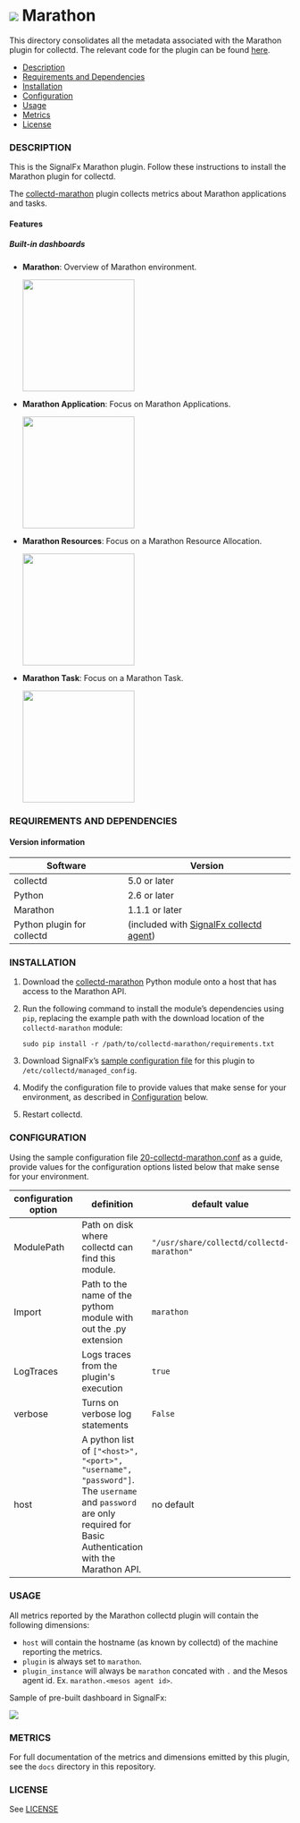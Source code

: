 # ![](https://github.com/signalfx/integrations/blob/master/collectd-marathon/img/integrations_marathon.png) Marathon

This directory consolidates all the metadata associated with the Marathon plugin for collectd.  The relevant code for the plugin can be found [here](https://github.com/signalfx/collectd-marathon).

- [Description](#description)
- [Requirements and Dependencies](#requirements-and-dependencies)
- [Installation](#installation)
- [Configuration](#configuration)
- [Usage](#usage)
- [Metrics](#metrics)
- [License](#license)

### DESCRIPTION

This is the SignalFx Marathon plugin. Follow these instructions to install the Marathon plugin for collectd.

The [collectd-marathon](https://github.com/signalfx/collectd-marathon) plugin collects metrics about Marathon applications and tasks.

#### Features
##### Built-in dashboards

- **Marathon**: Overview of Marathon environment.

  [<img src='./img/dashboard_marathon_overview.png' width=200px>](./img/dashboard_marathon_overview.png)

- **Marathon Application**: Focus on Marathon Applications.

  [<img src='./img/dashboard_marathon_application.png' width=200px>](./img/dashboard_marathon_application.png)

- **Marathon Resources**: Focus on a Marathon Resource Allocation.

  [<img src='./img/dashboard_marathon_resources.png' width=200px>](./img/dashboard_marathon_resources.png)

- **Marathon Task**: Focus on a Marathon Task.

  [<img src='./img/dashboard_marathon_task.png' width=200px>](./img/dashboard_marathon_task.png)

### REQUIREMENTS AND DEPENDENCIES

#### Version information

| Software | Version      |
|----------|--------------|
| collectd | 5.0 or later |
| Python   | 2.6 or later |
| Marathon | 1.1.1 or later |
| Python plugin for collectd | (included with [SignalFx collectd agent](https://github.com/signalfx/integrations/tree/master/collectd)[](sfx_link:sfxcollectd)) |

### INSTALLATION

1.  Download the [collectd-marathon](https://github.com/signalfx/collectd-marathon) Python module onto a host that has access to the Marathon API.

2.  Run the following command to install the module’s dependencies using `pip`, replacing the example path with the download location of the `collectd-marathon` module:
    ```
    sudo pip install -r /path/to/collectd-marathon/requirements.txt
    ```

3.  Download SignalFx’s [sample configuration file](https://github.com/signalfx/integrations/blob/master/collectd-marathon/20-collectd-marathon.conf) for this plugin to `/etc/collectd/managed_config`.

4.  Modify the configuration file to provide values that make sense for your environment, as described in [Configuration](#configuration) below.

5.  Restart collectd.

### CONFIGURATION
Using the sample configuration file [20-collectd-marathon.conf](https://github.com/signalfx/integrations/blob/master/collectd-marathon/20-collectd-marathon.conf) as a guide, provide values for the configuration options listed below that make sense for your environment.

| configuration option | definition | default value |
| ---------------------|------------|---------------|
| ModulePath | Path on disk where collectd can find this module. | `"/usr/share/collectd/collectd-marathon"` |
| Import | Path to the name of the pythom module with out the .py extension | `marathon` |
| LogTraces | Logs traces from the plugin's execution | `true` |
| verbose | Turns on verbose log statements | `False` |
| host | A python list of `["<host>", "<port>", "username", "password"]`.  The `username` and `password` are only required for Basic Authentication with the Marathon API. |  no default |

### USAGE
All metrics reported by the Marathon collectd plugin will contain the following dimensions:

- `host` will contain the hostname (as known by collectd) of the machine reporting the metrics.
- `plugin` is always set to `marathon`.
- `plugin_instance` will always be `marathon` concated with `.` and the Mesos agent id. Ex. `marathon.<mesos agent id>`.

Sample of pre-built dashboard in SignalFx:

![](././img/dashboard_marathon_overview.png)

### METRICS
For full documentation of the metrics and dimensions emitted by this plugin, see the `docs` directory in this repository.

### LICENSE

See [LICENSE](./LICENSE)
